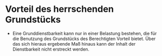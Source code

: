 # Vorteil des herrschenden Grundstücks

- Eine Grunddienstbarkeit kann nur in einer Belastung bestehen, die für die Benutzung des Grundstücks des Berechtigten Vorteil bietet. Über das sich hieraus ergebende Maß hinaus kann der Inhalt der Dienstbarkeit nicht erstreckt werden.

